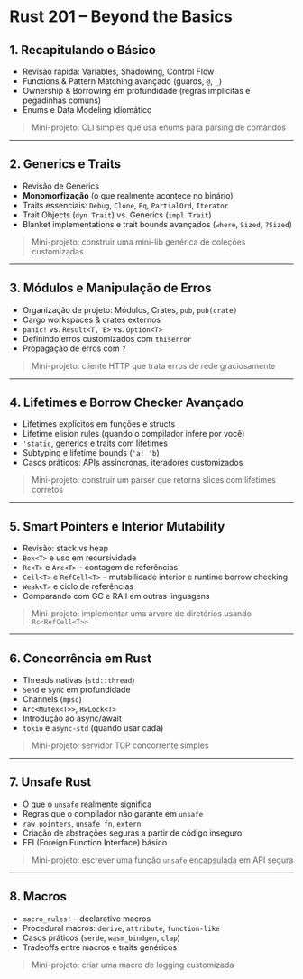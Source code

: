 # Rust 201 – Beyond the Basics

## 1. Recapitulando o Básico

* Revisão rápida: Variables, Shadowing, Control Flow
* Functions & Pattern Matching avançado (guards, `@`, `_`)
* Ownership & Borrowing em profundidade (regras implícitas e pegadinhas comuns)
* Enums e Data Modeling idiomático

> Mini-projeto: CLI simples que usa enums para parsing de comandos

---

## 2. Generics e Traits

* Revisão de Generics
* **Monomorfização** (o que realmente acontece no binário)
* Traits essenciais: `Debug`, `Clone`, `Eq`, `PartialOrd`, `Iterator`
* Trait Objects (`dyn Trait`) vs. Generics (`impl Trait`)
* Blanket implementations e trait bounds avançados (`where`, `Sized`, `?Sized`)

> Mini-projeto: construir uma mini-lib genérica de coleções customizadas

---

## 3. Módulos e Manipulação de Erros

* Organização de projeto: Módulos, Crates, `pub`, `pub(crate)`
* Cargo workspaces & crates externos
* `panic!` vs. `Result<T, E>` vs. `Option<T>`
* Definindo erros customizados com `thiserror`
* Propagação de erros com `?`

> Mini-projeto: cliente HTTP que trata erros de rede graciosamente

---

## 4. Lifetimes e Borrow Checker Avançado

* Lifetimes explícitos em funções e structs
* Lifetime elision rules (quando o compilador infere por você)
* `'static`, generics e traits com lifetimes
* Subtyping e lifetime bounds (`'a: 'b`)
* Casos práticos: APIs assíncronas, iteradores customizados

> Mini-projeto: construir um parser que retorna slices com lifetimes corretos

---

## 5. Smart Pointers e Interior Mutability

* Revisão: stack vs heap
* `Box<T>` e uso em recursividade
* `Rc<T>` e `Arc<T>` – contagem de referências
* `Cell<T>` e `RefCell<T>` – mutabilidade interior e runtime borrow checking
* `Weak<T>` e ciclo de referências
* Comparando com GC e RAII em outras linguagens

> Mini-projeto: implementar uma árvore de diretórios usando `Rc<RefCell<T>>`

---

## 6. Concorrência em Rust

* Threads nativas (`std::thread`)
* `Send` e `Sync` em profundidade
* Channels (`mpsc`)
* `Arc<Mutex<T>>`, `RwLock<T>`
* Introdução ao async/await
* `tokio` e `async-std` (quando usar cada)

> Mini-projeto: servidor TCP concorrente simples

---

## 7. Unsafe Rust

* O que o `unsafe` realmente significa
* Regras que o compilador não garante em `unsafe`
* `raw pointers`, `unsafe fn`, `extern`
* Criação de abstrações seguras a partir de código inseguro
* FFI (Foreign Function Interface) básico

> Mini-projeto: escrever uma função `unsafe` encapsulada em API segura

---

## 8. Macros

* `macro_rules!` – declarative macros
* Procedural macros: `derive`, `attribute`, `function-like`
* Casos práticos (`serde`, `wasm_bindgen`, `clap`)
* Tradeoffs entre macros e traits genéricos

> Mini-projeto: criar uma macro de logging customizada


